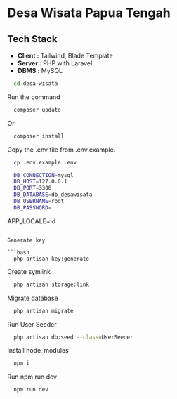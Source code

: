 # Desa Wisata Papua Tengah


## Tech Stack

-   **Client :** Tailwind, Blade Template
-   **Server :** PHP with Laravel
-   **DBMS   :** MySQL



```bash
  cd desa-wisata
```

Run the command

```bash
  composer update
```

Or

```bash
  composer install
```

Copy the .env file from .env.example.

```bash
  cp .env.example .env
```



```bash
  DB_CONNECTION=mysql
  DB_HOST=127.0.0.1
  DB_PORT=3306
  DB_DATABASE=db_desawisata
  DB_USERNAME=root
  DB_PASSWORD=
```


  APP_LOCALE=id
```

Generate key

```bash
  php artisan key:generate
```

Create symlink

```bash
  php artisan storage:link
```

Migrate database

```bash
  php artisan migrate
```

Run User Seeder

```bash
  php artisan db:seed --class=UserSeeder
```

Install node_modules

```bash
  npm i
```

Run npm run dev

```bash
  npm run dev
```

